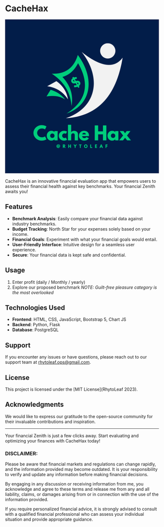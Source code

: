 # CacheHax

![CacheHax Logo](./images/cache-hax-logo.png)


CacheHax is an innovative financial evaluation app that empowers users to assess their financial health against key benchmarks. Your financial Zenith awaits you!

## Features

- **Benchmark Analysis**: Easily compare your financial data against industry benchmarks.
- **Budget Tracking**: North Star for your expenses solely based on your income.
- **Financial Goals**: Experiment with what your financial goals would entail.
- **User-Friendly Interface**: Intuitive design for a seamless user experience.
- **Secure**: Your financial data is kept safe and confidential.


## Usage

1. Enter profit (daily / Monthly / yearly)
2. Explore our proposed benchmark
*NOTE: Guilt-free pleasure category is the most overlooked*

## Technologies Used

- **Frontend**: HTML, CSS, JavaScript, Bootstrap 5, Chart JS
- **Backend**: Python, Flask
- **Database**: PostgreSQL


## Support

If you encounter any issues or have questions, please reach out to our support team at rhytoleaf.ops@gmail.com.

## License

This project is licensed under the [MIT License](RhytoLeaf 2023).

## Acknowledgments

We would like to express our gratitude to the open-source community for their invaluable contributions and inspiration.

---

Your financial Zenith is just a few clicks away. Start evaluating and optimizing your finances with CacheHax today!





### DISCLAIMER: 

Please be aware that financial markets and regulations can change rapidly, and the information provided may become outdated. It is your responsibility to verify and update any information before making financial decisions.

By engaging in any discussion or receiving information from me, you acknowledge and agree to these terms and release me from any and all liability, claims, or damages arising from or in connection with the use of the information provided.

If you require personalized financial advice, it is strongly advised to consult with a qualified financial professional who can assess your individual situation and provide appropriate guidance.
